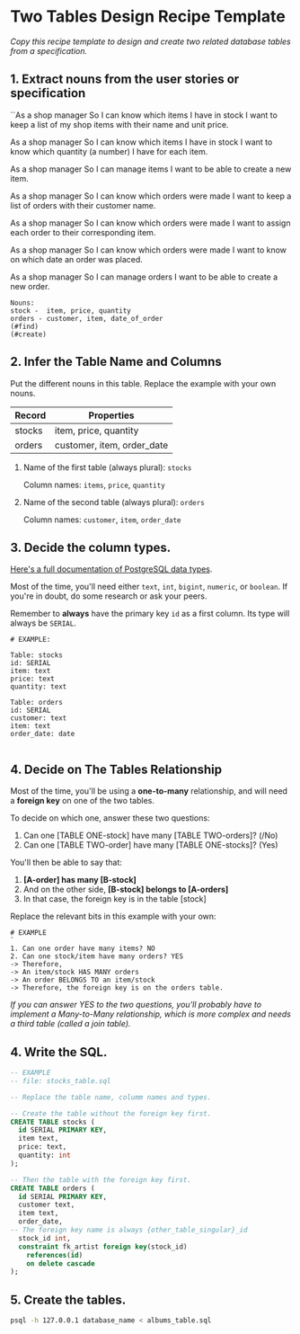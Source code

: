 # Two Tables Design Recipe Template

_Copy this recipe template to design and create two related database tables from a specification._

## 1. Extract nouns from the user stories or specification

``As a shop manager
So I can know which items I have in stock
I want to keep a list of my shop items with their name and unit price.

As a shop manager
So I can know which items I have in stock
I want to know which quantity (a number) I have for each item.

As a shop manager
So I can manage items
I want to be able to create a new item.

As a shop manager
So I can know which orders were made
I want to keep a list of orders with their customer name.

As a shop manager
So I can know which orders were made
I want to assign each order to their corresponding item.

As a shop manager
So I can know which orders were made
I want to know on which date an order was placed. 

As a shop manager
So I can manage orders
I want to be able to create a new order.
```
Nouns:
stock -  item, price, quantity
orders - customer, item, date_of_order 
(#find)
(#create)
```

## 2. Infer the Table Name and Columns

Put the different nouns in this table. Replace the example with your own nouns.

| Record                | Properties          |
| --------------------- | ------------------  |
| stocks              | item, price, quantity
| orders               | customer, item, order_date 

1. Name of the first table (always plural): `stocks` 

    Column names: `items`, `price`, `quantity`

2. Name of the second table (always plural): `orders` 

    Column names: `customer`, `item`, `order_date`

## 3. Decide the column types.

[Here's a full documentation of PostgreSQL data types](https://www.postgresql.org/docs/current/datatype.html).

Most of the time, you'll need either `text`, `int`, `bigint`, `numeric`, or `boolean`. If you're in doubt, do some research or ask your peers.

Remember to **always** have the primary key `id` as a first column. Its type will always be `SERIAL`.

```
# EXAMPLE:

Table: stocks
id: SERIAL
item: text
price: text
quantity: text

Table: orders
id: SERIAL
customer: text
item: text
order_date: date


```

## 4. Decide on The Tables Relationship

Most of the time, you'll be using a **one-to-many** relationship, and will need a **foreign key** on one of the two tables.

To decide on which one, answer these two questions:

1. Can one [TABLE ONE-stock] have many [TABLE TWO-orders]? (/No)
2. Can one [TABLE TWO-order] have many [TABLE ONE-stocks]? (Yes)

You'll then be able to say that:

1. **[A-order] has many [B-stock]**
2. And on the other side, **[B-stock] belongs to [A-orders]**
3. In that case, the foreign key is in the table [stock]

Replace the relevant bits in this example with your own:

```
# EXAMPLE
`
1. Can one order have many items? NO
2. Can one stock/item have many orders? YES
-> Therefore,
-> An item/stock HAS MANY orders
-> An order BELONGS TO an item/stock
-> Therefore, the foreign key is on the orders table.
```

*If you can answer YES to the two questions, you'll probably have to implement a Many-to-Many relationship, which is more complex and needs a third table (called a join table).*

## 4. Write the SQL.

```sql
-- EXAMPLE
-- file: stocks_table.sql

-- Replace the table name, columm names and types.

-- Create the table without the foreign key first.
CREATE TABLE stocks (
  id SERIAL PRIMARY KEY,
  item text,
  price: text,
  quantity: int
);

-- Then the table with the foreign key first.
CREATE TABLE orders (
  id SERIAL PRIMARY KEY,
  customer text,
  item text,
  order_date,
-- The foreign key name is always {other_table_singular}_id
  stock_id int,
  constraint fk_artist foreign key(stock_id)
    references(id)
    on delete cascade
);

```

## 5. Create the tables.

```bash
psql -h 127.0.0.1 database_name < albums_table.sql
```